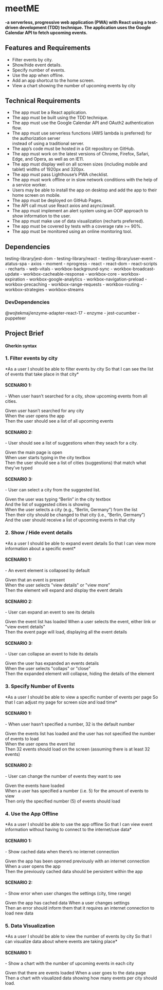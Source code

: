 <h1>meetME</h1> 

<h4>-a serverless, progressive web application (PWA) with React using a
test-driven development (TDD) technique. The application uses the Google
Calendar API to fetch upcoming events.</h4>

<h2>Features and Requirements</h2>
<ul>
<li>Filter events by city.</li>
<li>Show/hide event details.</li>
<li>Specify number of events.</li>
<li>Use the app when offline.</li>
<li>Add an app shortcut to the home screen.</li>
<li>View a chart showing the number of upcoming events by city</li>
</ul>

<h2>Technical Requirements</h2>
<ul>
<li> The app must be a React application.</li>
<li> The app must be built using the TDD technique.</li>
<li> The app must use the Google Calendar API and OAuth2 authentication flow.</li>
<li>The app must use serverless functions (AWS lambda is preferred) for the authorization server</li>
instead of using a traditional server.</li>
<li> The app’s code must be hosted in a Git repository on GitHub.</li>
<li> The app must work on the latest versions of Chrome, Firefox, Safari, Edge, and Opera, as well
as on IE11.</li>
<li> The app must display well on all screen sizes (including mobile and tablet) widths of 1920px
and 320px.</li>
<li> The app must pass Lighthouse’s PWA checklist.</li>
<li> The app must work offline or in slow network conditions with the help of a service worker.</li>
<li> Users may be able to install the app on desktop and add the app to their home screen on
mobile.</li>
<li>The app must be deployed on GitHub Pages.</li>
<li> The API call must use React axios and async/await.</li>
<li> The app must implement an alert system using an OOP approach to show information to the
user.</li>
<li> The app must make use of data visualization (recharts preferred).</li>
<li>The app must be covered by tests with a coverage rate >= 90%.</li>
<li> The app must be monitored using an online monitoring tool.</li>
</ul>

<h2>Dependencies</h2>
testing-library/jest-dom - testing-library/react - testing-library/user-event - atatus-spa - axios - moment - nprogress - react - react-dom - react-scripts - recharts - web-vitals - workbox-background-sync - workbox-broadcast-update - workbox-cacheable-response - workbox-core - workbox-expiration - workbox-google-analytics - workbox-navigation-preload - workbox-precaching - workbox-range-requests - workbox-routing - workbox-strategies - workbox-streams
<br>
<h3>DevDependencies</h3>

@wojtekmaj/enzyme-adapter-react-17 - enzyme - jest-cucumber - puppeteer

<h2>Project Brief</h2>
<h4>Gherkin syntax</h4>

<h3>1. Filter events by city</h3>
*As a user I should be able to filter events by city So that I can see the list of events that take place in that city*

<h4>SCENARIO 1:</h4> - When user hasn't searched for a city, show upcoming events from all cities.<br>

Given user hasn’t searched for any city<br> When the user opens the app <br>Then the user should see a list of all upcoming events<br>

<h4>SCENARIO 2: </h4> - User should see a list of suggestions when they seach for a city.<br>

Given the main page is open<br> When user starts typing in the city textbox <br>Then the user should see a list of cities (suggestions) that match what they’ve typed

<h4>SCENARIO 3:</h4> - User can select a city from the suggested list.<br>

Given the user was typing “Berlin” in the city textbox <br>And the list of suggested cities is showing<br> When the user selects a city (e.g., “Berlin, Germany”) from the list <br>Then their city should be changed to that city (i.e., “Berlin, Germany”)<br> And the user should receive a list of upcoming events in that city

<h3>2. Show / Hide event details</h3>
*As a user I should be able to expand event details So that I can view more information about a specific event*

<h4>SCENARIO 1: </h4> - An event element is collapsed by default<br>

Given that an event is present <br>When the user selects "view details" or "view more" <br>Then the element will expand and display the event details

<h4>SCENARIO 2:</h4> - User can expand an event to see its details<br>

Given the event list has loaded When a user selects the event, either link or "view event details" <br>Then the event page will load, displaying all the event details

<h4>SCENARIO 3:</h4> - User can collapse an event to hide its details<br>

Given the user has expanded an events details <br>When the user selects "collaps" or "close" <br>Then the expanded element will collapse, hiding the details of the element

<h3>3. Specify Number of Events</h3>
*As a user I should be able to view a specific number of events per page So that I can adjust my page for screen size and load time*

<h4>SCENARIO 1:</h4> - When user hasn’t specified a number, 32 is the default number<br>

Given the events list has loaded and the user has not specified the number of events to load <br>When the user opens the event list<br> Then 32 events should load on the screen (assuming there is at least 32 events)

<h4>SCENARIO 2:</h4> - User can change the number of events they want to see<br>

Given the events have loaded <br>When a user has specified a number (i.e. 5) for the amount of events to view <br>Then only the specified number (5) of events should load

<h3>4. Use the App Offline</h3>
*As a user I should be able to use the app offline So that I can view event information without having to connect to the internet/use data*

<h4>SCENARIO 1:</h4> - Show cached data when there’s no internet connection<br>

Given the app has been openned previously with an internet connection When a user opens the app <br>Then the previously cached data should be persistent within the app

<h4>SCENARIO 2:</h4> - Show error when user changes the settings (city, time range)<br>

Given the app has cached data When a user changes settings <br>Then an error should inform them that it requires an internet connection to load new data

<h3>5. Data Visualization</h3>
*As a user I should be able to view the number of events by city So that I can visualize data about where events are taking place*

<h4>SCENARIO 1:</h4> - Show a chart with the number of upcoming events in each city<br>

Given that there are events loaded When a user goes to the data page <br>Then a chart with visualized data showing how many events per city should load.
<h2></h2>
